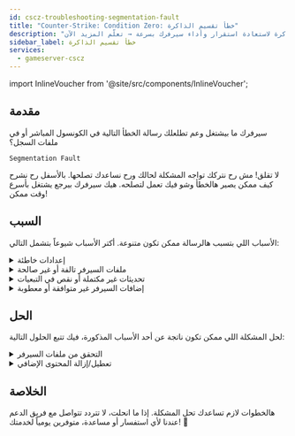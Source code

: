 ```yaml
---
id: cscz-troubleshooting-segmentation-fault
title: "Counter-Strike: Condition Zero: خطأ تقسيم الذاكرة"
description: "افهم الأسباب الشائعة لأخطاء تقسيم الذاكرة لاستعادة استقرار وأداء سيرفرك بسرعة → تعلّم المزيد الآن"
sidebar_label: خطأ تقسيم الذاكرة
services:
  - gameserver-cscz
---
```


import InlineVoucher from '@site/src/components/InlineVoucher';

## مقدمة

سيرفرك ما بيشتغل وعم تطلعلك رسالة الخطأ التالية في الكونسول المباشر أو في ملفات السجل؟

```
Segmentation Fault
```

لا تقلق! مش رح نتركك تواجه المشكلة لحالك ورح نساعدك تصلحها. بالأسفل رح نشرح كيف ممكن يصير هالخطأ وشو فيك تعمل لتصلحه. هيك سيرفرك بيرجع يشتغل بأسرع وقت ممكن!



<InlineVoucher />



## السبب

الأسباب اللي بتسبب هالرسالة ممكن تكون متنوعة. أكتر الأسباب شيوعاً بتشمل التالي:

<details>
  <summary>إعدادات خاطئة</summary>

ملف الإعدادات إذا ما كان مضبوط أو مكتمل بشكل صحيح، ممكن يخلي السيرفر يحاول يوصل لمتغيرات أو مناطق ذاكرة غير صالحة عند بدء التشغيل أو أثناء التشغيل.

هالشي ممكن يصير خصوصاً إذا، مثلاً، التباعد أو تعيين القيم ما كان مضبوط صح. ونتيجةً لهالشي ممكن يصير تعطل أو سلوك غير متوقع (مثل خطأ تقسيم الذاكرة).

</details>

<details>
  <summary>ملفات السيرفر تالفة أو غير صالحة</summary>

  بسبب نقل ملفات خاطئ، تغييرات يدوية أو تثبيتات معطوبة، ممكن ملفات السيرفر الأساسية تتلف. هالشي ممكن يسبب سلوك غير متوقع أو تعطل حرج مثل خطأ تقسيم الذاكرة عند التحميل أو التنفيذ.

</details>

<details>
  <summary>تحديثات غير مكتملة أو نقص في التبعيات</summary>

  إذا تحديث السيرفر ما اكتمل بالكامل أو في تبعيات أو موديولات ناقصة، ممكن تظهر أخطاء عند بدء التشغيل أو أثناء التشغيل.

</details>

<details>
  <summary>إضافات السيرفر غير متوافقة أو معطوبة</summary>

  الإضافات مثل SourceMod/Metamod أو البلجنز اللي مش متوافقة مع نسخة السيرفر المستخدمة أو مبرمجة بشكل خاطئ ممكن تأثر مباشرة على وصول السيرفر للذاكرة وتتسبب بمشاكل.

</details>



## الحل

لحل المشكلة اللي ممكن تكون ناتجة عن أحد الأسباب المذكورة، فيك تتبع الحلول التالية: 

<details>
  <summary>التحقق من ملفات السيرفر</summary>

لتجنب الأخطاء الناتجة عن ملفات اللعبة التالفة أو الناقصة، يُنصح باستخدام خاصية **التحقق من ملفات Steam** في **لوحة المعلومات** الخاصة بسيرفر الألعاب.

![img](https://screensaver01.zap-hosting.com/index.php/s/AzwcGx4MwZotWBS/preview)

  السيرفر رح يتم فحصه تلقائياً عبر SteamCMD والملفات الناقصة أو المعطوبة رح يتم استبدالها بالنسخة الأصلية. العملية مؤتمتة بالكامل وبتضمن تطابق ملفات السيرفر مع نسخة Steam الحالية.

</details>

<details>
  <summary>تعطيل/إزالة المحتوى الإضافي</summary>

إذا ضفت محتوى إضافي مثل Sourcemod/Metamod والبلجنز على سيرفر الألعاب، من الأفضل تعطلهم أو تشيلهم مؤقتاً على الأقل.

هالخطوة بتساعدك تتأكد إذا كانت المشاكل ناتجة عن المحتوى الإضافي. بعد التحديثات، مثلاً، ممكن تظهر مشاكل مع هالمحتوى لأنه ما عاد متوافق أو لسه مش متوافق مع نسخة السيرفر الجديدة.

</details>

## الخلاصة

هالخطوات لازم تساعدك تحل المشكلة. إذا ما انحلت، لا تتردد تتواصل مع فريق الدعم عندنا لأي استفسار أو مساعدة، متوفرين يومياً لخدمتك! 🙂

<InlineVoucher />